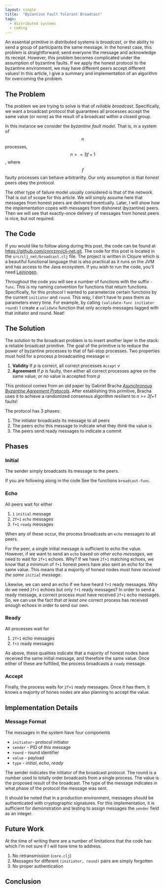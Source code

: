 ```yaml
---
layout: single
title:  "Byzantine Fault Tolerant Broadcast"
tags:
  - distributed systems
  - coding
---
```


An essential primitive in distributed systems is _broadcast_, or the ability to send a group of participants the same message.
In the honest case, this problem is straightforward; send everyone the message and acknowledge its receipt.
However, this problem becomes complicated under the assumption of byzantine faults.
If we apply the honest protocol to the byzantine environment, we may have different peers accept different values!
In this article, I give a summary and implementation of an algorithm for overcoming the problem.

## The Problem
The problem we are trying to solve is that of _reliable broadcast_.
Specifically, we want a broadcast protocol that guarantees all processes accept the same value (or none) as the result of a broadcast within a closed group.

In this instance we consider the _byzantine fault model_.
That is, in a system of $$n$$ processes, $$n >= 3f+1$$, where $$f$$ faulty processes can behave arbitrarilty.
Our only assumption is that _honest_ peers obey the protocol.

The other type of failure model usually considered is that of the network.
That is out of scope for this article.
We will simply assume here that messages from honest peers are delivered eventually.
Later, I will show how the implementation copes with messages from dishonest (byzantine) peers.
Then we will see that exactly-once delivery of messages from honest peers is nice, but not required.

## The Code
If you would like to follow along during this post, the code can be found at https://github.com/cnnrznn/clj-net.git.
The code for this post is located in the `src/clj_net/broadcast.clj` file.
The project is written in Clojure which is a beautiful functional language that is also practical as it runs on the JVM and has access to the Java ecosystem.
If you wish to run the code, you'll need [Leiningen](https://leiningen.org/).

Throughout the code you will see a number of functions with the suffix `-func`.
This is my naming convention for functions that return functions.
Specifically, for this protocol I wanted to parameterize certain functions by the current `initiator` and `round`.
This way, I don't have to pass them as parameters every time.
For example, by calling `(validate-func initiator round)` I create a `validate` function that only accepts messages tagged with that initiator and round.
Neat!

## The Solution
The solution to the broadcast problem is to insert another layer in the stack: a reliable broadcast primitive.
The goal of the primitive is to reduce the power of byzantine processes to that of fail-stop processes.
Two properties must hold for a process _p_ broadcasting message *v*:

1. **Validity** If *p* is correct, all correct processes `Accept` *v*
2. **Agreement** If *p* is faulty, then either all correct processes agree on the same value, or no value is accepted from *p*

This protocol comes from an old paper by Gabriel Bracha _[Asynchronous Byzantine Agreement Protocols](https://core.ac.uk/download/pdf/82523202.pdf)_.
After establishing this primitive, Bracha uses it to achieve a randomized consensus algorithm resilient to *n >= 3f+1* faults!

The protocol has 3 phases:
1. The initiator broadcasts its message to all peers
2. The peers echo this message to indicate what they *think* the value is
3. The peers send ready messages to indicate a commit

## Phases

### Initial
The sender simply broadcasts its message to the peers.

If you are following along in the code See the functions `broadcast-func`.

### Echo
All peers wait for either
1. `1` `initial` message
2. `2f+1` `echo` messages
3. `f+1` `ready` messages

When any of these occur, the process broadcasts an `echo` messages to all peers.

For the peer, a single initial message is sufficient to echo the value.
However, if we want to send an `echo` based on *other echo messages*, we need to wait for `2f+1` echoes.
Why?
If we have `2f+1` matching echoes, we know that a minimum of `f+1` honest peers have also sent an echo for the same value.
This means that a majority of honest nodes *must have received the same `initial` message*.

Likewise, we can send an echo if we have heard `f+1` ready messages.
Why do we need `2f+1` echoes but only `f+1` ready messages?
In order to send a ready message, a correct process must have received `2f+1` echo messages.
So, we can use the fact that *at least one* correct process has received enough echoes in order to send our own.

### Ready
All processes wait for
1. `2f+1` echo messages
2. `f+1` ready messages

As above, these qualities indicate that a majority of honest nodes have received the same initial message, and therefore the same value.
Once either of these are fulfilled, the process broadcasts a `ready` message.

### Accept
Finally, the process waits for `2f+1` ready messages.
Once it has them, it knows a majority of hones nodes are also planning to accept the value.

## Implementation Details

### Message Format
The messages in the system have four components
* `initiator`- protocol initiator
* `sender` - PID of *this* message
* `round` - round identifier
* `value` - payload
* `type` - *initial*, *echo*, *ready*

The sender indicates the initiator of the broadcast protocol.
The round is a number used to totally order broadcasts from a single process.
The value is the proposed result of the broadcast.
The type of the message indicates in what phase of the protocol the message was sent.

It should be noted that in a production environment, messages should be authenticated with cryptographic signatures.
For this implementation, it is sufficient for demonstration and testing to assign messages the `sender` field as an integer.

## Future Work
At the time of writing there are a number of limitations that the code has which I'm not sure if I will have time to address.

1. No retransmission (`core.clj`)
2. Messages for different `(initiator, round)` pairs are simply forgotten
3. No proper authentication

## Conclusion
